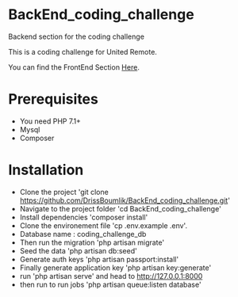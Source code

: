 # BackEnd_coding_challenge
Backend section for the coding challenge

This is a coding challenge for United Remote.

You can find the FrontEnd Section [Here](https://github.com/drissboumlik/FrontEnd_coding_challenge).

# Prerequisites

* You need PHP 7.1+
* Mysql
* Composer

# Installation

* Clone the project 'git clone https://github.com/DrissBoumlik/BackEnd_coding_challenge.git'
* Navigate to the project folder  'cd BackEnd_coding_challenge'
* Install dependencies 'composer install'
* Clone the environement file 'cp .env.example .env'.
* Database name : coding_challenge_db
* Then run the migration 'php artisan migrate'
* Seed the data 'php artisan db:seed'
* Generate auth keys 'php artisan passport:install'
* Finally generate application key 'php artisan key:generate'
* run 'php artisan serve' and head to http://127.0.0.1:8000
* then run to run jobs 'php artisan queue:listen database'
